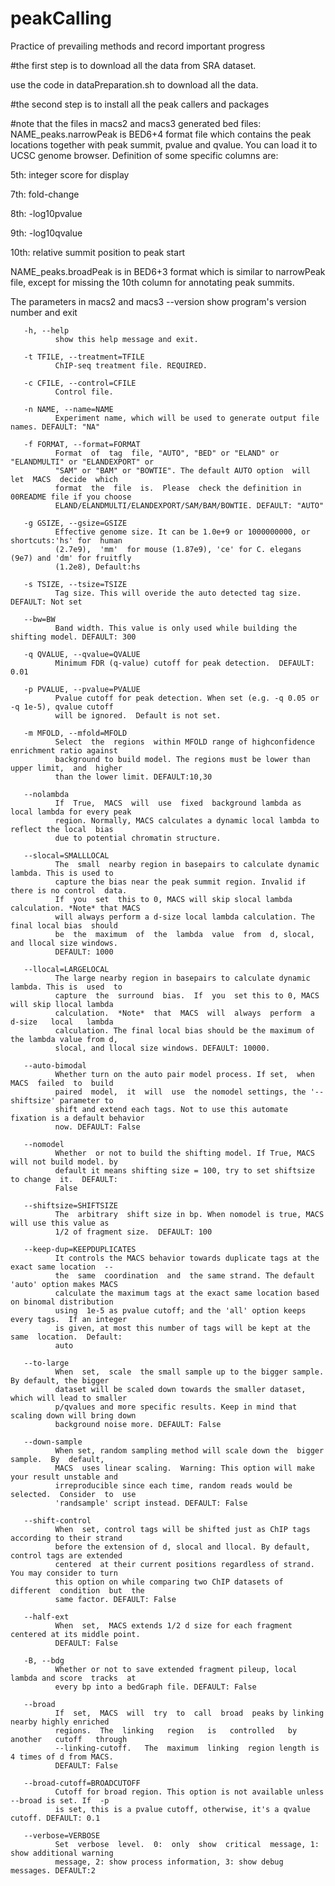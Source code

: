 # peakCalling
Practice of prevailing methods and record important progress

#the first step is to download all the data from SRA dataset.

use the code in dataPreparation.sh to download all the data.

#the second step is to install all the peak callers and packages

#note that the files in macs2 and macs3 generated bed files:
NAME_peaks.narrowPeak is BED6+4 format file which contains the peak locations together with peak summit, pvalue and qvalue. You can load it to UCSC genome browser. Definition of some specific columns are:

5th: integer score for display

7th: fold-change

8th: -log10pvalue

9th: -log10qvalue

10th: relative summit position to peak start

NAME_peaks.broadPeak is in BED6+3 format which is similar to narrowPeak file, except for missing the 10th column for annotating peak summits.

The parameters in macs2 and macs3
--version
              show program's version number and exit

       -h, --help
              show this help message and exit.

       -t TFILE, --treatment=TFILE
              ChIP-seq treatment file. REQUIRED.

       -c CFILE, --control=CFILE
              Control file.

       -n NAME, --name=NAME
              Experiment name, which will be used to generate output file names. DEFAULT: "NA"

       -f FORMAT, --format=FORMAT
              Format  of  tag  file, "AUTO", "BED" or "ELAND" or "ELANDMULTI" or "ELANDEXPORT" or
              "SAM" or "BAM" or "BOWTIE". The default AUTO option  will  let  MACS  decide  which
              format  the  file  is.  Please  check the definition in 00README file if you choose
              ELAND/ELANDMULTI/ELANDEXPORT/SAM/BAM/BOWTIE. DEFAULT: "AUTO"

       -g GSIZE, --gsize=GSIZE
              Effective genome size. It can be 1.0e+9 or 1000000000, or shortcuts:'hs' for  human
              (2.7e9),  'mm'  for mouse (1.87e9), 'ce' for C. elegans (9e7) and 'dm' for fruitfly
              (1.2e8), Default:hs

       -s TSIZE, --tsize=TSIZE
              Tag size. This will overide the auto detected tag size. DEFAULT: Not set

       --bw=BW
              Band width. This value is only used while building the shifting model. DEFAULT: 300

       -q QVALUE, --qvalue=QVALUE
              Minimum FDR (q-value) cutoff for peak detection.  DEFAULT: 0.01

       -p PVALUE, --pvalue=PVALUE
              Pvalue cutoff for peak detection. When set (e.g. -q 0.05 or -q 1e-5), qvalue cutoff
              will be ignored.  Default is not set.

       -m MFOLD, --mfold=MFOLD
              Select  the  regions  within MFOLD range of highconfidence enrichment ratio against
              background to build model. The regions must be lower than upper limit,  and  higher
              than the lower limit. DEFAULT:10,30

       --nolambda
              If  True,  MACS  will  use  fixed  background lambda as local lambda for every peak
              region. Normally, MACS calculates a dynamic local lambda to reflect the local  bias
              due to potential chromatin structure.

       --slocal=SMALLLOCAL
              The  small  nearby region in basepairs to calculate dynamic lambda. This is used to
              capture the bias near the peak summit region. Invalid if there is no control  data.
              If  you  set  this to 0, MACS will skip slocal lambda calculation. *Note* that MACS
              will always perform a d-size local lambda calculation. The final local bias  should
              be  the  maximum  of  the  lambda  value  from  d, slocal, and llocal size windows.
              DEFAULT: 1000

       --llocal=LARGELOCAL
              The large nearby region in basepairs to calculate dynamic lambda. This is  used  to
              capture  the  surround  bias.  If  you  set this to 0, MACS will skip llocal lambda
              calculation.  *Note*  that  MACS  will  always  perform  a  d-size   local   lambda
              calculation. The final local bias should be the maximum of the lambda value from d,
              slocal, and llocal size windows. DEFAULT: 10000.

       --auto-bimodal
              Whether turn on the auto pair model process. If set,  when  MACS  failed  to  build
              paired  model,  it  will  use  the nomodel settings, the '--shiftsize' parameter to
              shift and extend each tags. Not to use this automate fixation is a default behavior
              now. DEFAULT: False

       --nomodel
              Whether  or not to build the shifting model. If True, MACS will not build model. by
              default it means shifting size = 100, try to set shiftsize to change  it.  DEFAULT:
              False

       --shiftsize=SHIFTSIZE
              The  arbitrary  shift size in bp. When nomodel is true, MACS will use this value as
              1/2 of fragment size.  DEFAULT: 100

       --keep-dup=KEEPDUPLICATES
              It controls the MACS behavior towards duplicate tags at the exact same location  --
              the  same  coordination  and  the same strand. The default 'auto' option makes MACS
              calculate the maximum tags at the exact same location based on binomal distribution
              using  1e-5 as pvalue cutoff; and the 'all' option keeps every tags.  If an integer
              is given, at most this number of tags will be kept at the same  location.  Default:
              auto

       --to-large
              When  set,  scale  the small sample up to the bigger sample. By default, the bigger
              dataset will be scaled down towards the smaller dataset, which will lead to smaller
              p/qvalues and more specific results. Keep in mind that scaling down will bring down
              background noise more. DEFAULT: False

       --down-sample
              When set, random sampling method will scale down the  bigger  sample.  By  default,
              MACS  uses linear scaling.  Warning: This option will make your result unstable and
              irreproducible since each time, random reads would be  selected.  Consider  to  use
              'randsample' script instead. DEFAULT: False

       --shift-control
              When  set, control tags will be shifted just as ChIP tags according to their strand
              before the extension of d, slocal and llocal. By default, control tags are extended
              centered  at their current positions regardless of strand. You may consider to turn
              this option on while comparing two ChIP datasets of  different  condition  but  the
              same factor. DEFAULT: False

       --half-ext
              When  set,  MACS extends 1/2 d size for each fragment centered at its middle point.
              DEFAULT: False

       -B, --bdg
              Whether or not to save extended fragment pileup, local lambda and score  tracks  at
              every bp into a bedGraph file. DEFAULT: False

       --broad
              If  set,  MACS  will  try  to  call  broad  peaks by linking nearby highly enriched
              regions.  The  linking   region   is   controlled   by   another   cutoff   through
              --linking-cutoff.   The  maximum  linking  region length is 4 times of d from MACS.
              DEFAULT: False

       --broad-cutoff=BROADCUTOFF
              Cutoff for broad region. This option is not available unless --broad is set. If  -p
              is set, this is a pvalue cutoff, otherwise, it's a qvalue cutoff. DEFAULT: 0.1

       --verbose=VERBOSE
              Set  verbose  level.  0:  only  show  critical  message, 1: show additional warning
              message, 2: show process information, 3: show debug messages. DEFAULT:2
